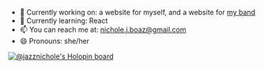 - 🔭 Currently working on: a website for myself, and a website for [my band](https://7thstreetbigband.bandcamp.com/)
- 🌱 Currently learning: React
- 📫 You can reach me at: nichole.j.boaz@gmail.com
- 😄 Pronouns: she/her

[![@jazznichole's Holopin board](https://holopin.me/jazznichole)](https://holopin.io/@jazznichole)

<!--
**nicholeboaz/nicholeboaz** is a ✨ _special_ ✨ repository because its `README.md` (this file) appears on your GitHub profile.

Here are some ideas to get you started:

- 🔭 I’m currently working on ...
- 🌱 I’m currently learning ...
- 👯 I’m looking to collaborate on ...
- 🤔 I’m looking for help with ...
- 💬 Ask me about ...
- 📫 How to reach me: ...
- 😄 Pronouns: ...
- ⚡ Fun fact: ...
-->
